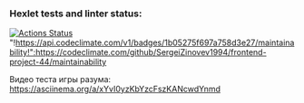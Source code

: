 ### Hexlet tests and linter status:
[![Actions Status](https://github.com/SergeiZinovev1994/frontend-project-44/actions/workflows/hexlet-check.yml/badge.svg)](https://github.com/SergeiZinovev1994/frontend-project-44/actions)
"!https://api.codeclimate.com/v1/badges/1b05275f697a758d3e27/maintainability!":https://codeclimate.com/github/SergeiZinovev1994/frontend-project-44/maintainability

Видео теста игры разума: https://asciinema.org/a/xYvI0yzKbYzcFszKANcwdYnmd